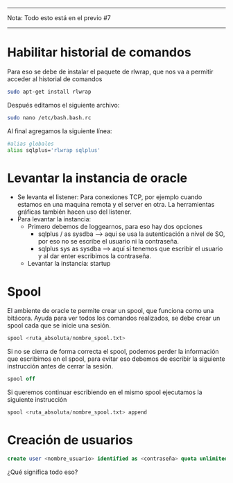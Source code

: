 ___
Nota: Todo esto está en el previo #7
___

# Habilitar historial de comandos
Para eso se debe de instalar el paquete de rlwrap, que nos va a permitir acceder al historial de comandos
```bash
sudo apt-get install rlwrap
``` 

Después editamos el siguiente archivo:
```bash
sudo nano /etc/bash.bash.rc
``` 

Al final agregamos la siguiente línea:
```bash
#alias globales
alias sqlplus='rlwrap sqlplus'
``` 

# Levantar la instancia de oracle
* Se levanta el listener: Para conexiones TCP, por ejemplo cuando estamos en una maquina remota y el server en otra. La herramientas gráficas también hacen uso del listener.
* Para levantar la instancia: 
    * Primero debemos de loggearnos, para eso hay dos opciones 
        * sqlplus / as sysdba --> aqui se usa la autenticación a nivel de SO, por eso no se escribe el usuario ni la contraseña.
        * sqlplus sys as sysdba --> aquí sí tenemos que escribir el usuario y al dar enter escribimos la contraseña.
    * Levantar la instancia: startup

# Spool
El ambiente de oracle te permite crear un spool, que funciona como una bitácora. Ayuda para ver todos los comandos realizados, se debe crear un spool cada que se inicie una sesión. 
```sql
spool <ruta_absoluta/nombre_spool.txt>  
```

Si no se cierra de forma correcta el spool, podemos perder la información que escribimos en el spool, para evitar eso debemos de escribir la siguiente instrucción antes de cerrar la sesión.
```sql
spool off
```
Si queremos continuar escribiendo en el mismo spool ejecutamos la siguiente instrucción
```sql
spool <ruta_absoluta/nombre_spool.txt> append
```

# Creación de usuarios
```sql
create user <nombre_usuario> identified as <contraseña> quota unlimited on users;
```
¿Qué significa todo eso?

